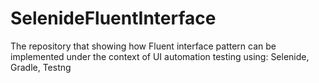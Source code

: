 # SelenideFluentInterface

The repository that showing how Fluent interface pattern can be implemented 
under the context of UI automation testing using: Selenide, Gradle, Testng
